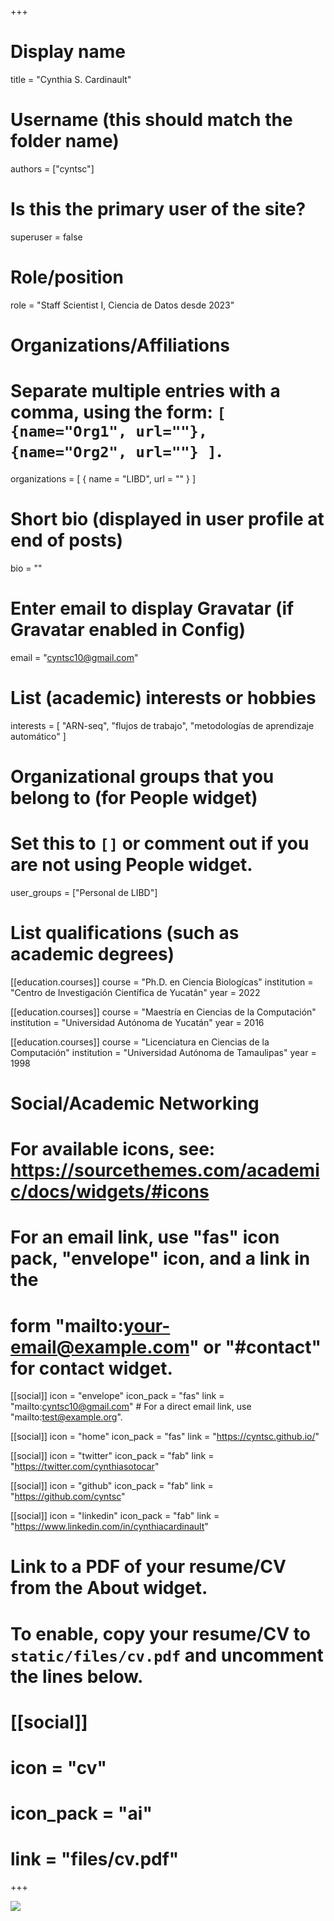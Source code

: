 +++
# Display name
title = "Cynthia S. Cardinault"

# Username (this should match the folder name)
authors = ["cyntsc"]

# Is this the primary user of the site?
superuser = false

# Role/position
role = "Staff Scientist I, Ciencia de Datos desde 2023"

# Organizations/Affiliations
#   Separate multiple entries with a comma, using the form: `[ {name="Org1", url=""}, {name="Org2", url=""} ]`.
organizations = [ { name = "LIBD", url = "" } ]

# Short bio (displayed in user profile at end of posts)
bio = ""

# Enter email to display Gravatar (if Gravatar enabled in Config)
email = "cyntsc10@gmail.com"

# List (academic) interests or hobbies
interests = [
  "ARN-seq",
  "flujos de trabajo",
  "metodologías de aprendizaje automático"
]

# Organizational groups that you belong to (for People widget)
#   Set this to `[]` or comment out if you are not using People widget.
user_groups = ["Personal de LIBD"]

# List qualifications (such as academic degrees)
[[education.courses]]
  course = "Ph.D. en Ciencia Biologícas"
  institution = "Centro de Investigación Científica de Yucatán"
  year = 2022
  
[[education.courses]]
  course = "Maestría en Ciencias de la Computación"
  institution = "Universidad Autónoma de Yucatán"
  year = 2016
  
[[education.courses]]
  course = "Licenciatura en Ciencias de la Computación"
  institution = "Universidad Autónoma de Tamaulipas"
  year = 1998

# Social/Academic Networking
# For available icons, see: https://sourcethemes.com/academic/docs/widgets/#icons
#   For an email link, use "fas" icon pack, "envelope" icon, and a link in the
#   form "mailto:your-email@example.com" or "#contact" for contact widget.

[[social]]
  icon = "envelope"
  icon_pack = "fas"
  link = "mailto:cyntsc10@gmail.com"  # For a direct email link, use "mailto:test@example.org".
  
[[social]]
  icon = "home"
  icon_pack = "fas"
  link = "https://cyntsc.github.io/"

[[social]]
  icon = "twitter"
  icon_pack = "fab"
  link = "https://twitter.com/cynthiasotocar"

[[social]]
  icon = "github"
  icon_pack = "fab"
  link = "https://github.com/cyntsc"
  
[[social]]
    icon = "linkedin"
    icon_pack = "fab"
    link = "https://www.linkedin.com/in/cynthiacardinault"

# Link to a PDF of your resume/CV from the About widget.
# To enable, copy your resume/CV to `static/files/cv.pdf` and uncomment the lines below.
# [[social]]
#   icon = "cv"
#   icon_pack = "ai"
#   link = "files/cv.pdf"

+++

![](http://ghchart.rshah.org/DA2536/cyntsc.svg)
